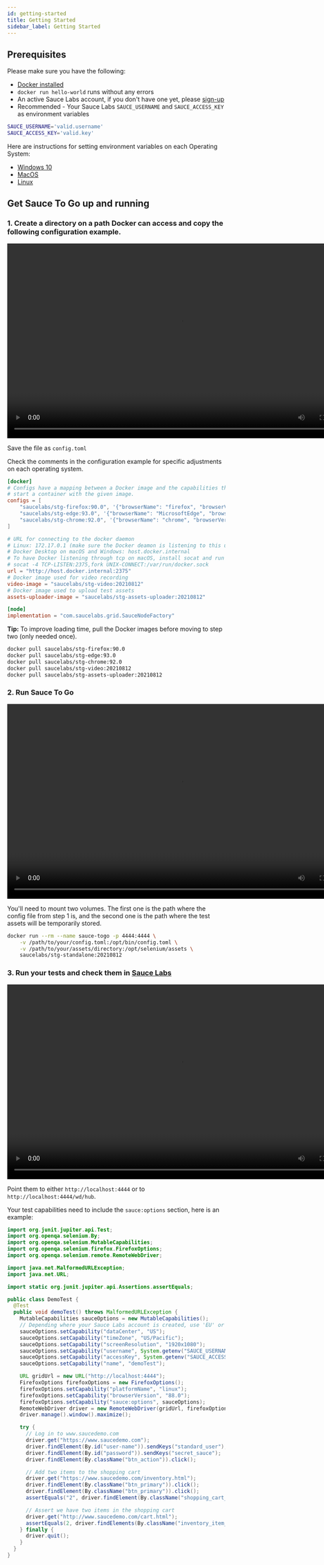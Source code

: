 ```yaml
---
id: getting-started
title: Getting Started
sidebar_label: Getting Started
---
```


## Prerequisites

Please make sure you have the following:

- [Docker installed](https://docs.docker.com/engine/install/)
- `docker run hello-world` runs without any errors
- An active Sauce Labs account, if you don't have one yet, please [sign-up](https://saucelabs.com/sign-up?utm_source=referral&utm_medium=ospo&utm_campaign=saucetogo&utm_term=)
- Recommended - Your Sauce Labs `SAUCE_USERNAME` and `SAUCE_ACCESS_KEY` as environment variables

```bash
SAUCE_USERNAME='valid.username'
SAUCE_ACCESS_KEY='valid.key'
```

Here are instructions for setting environment variables on each Operating System: 
* [Windows 10](https://www.architectryan.com/2018/08/31/how-to-change-environment-variables-on-windows-10/) 
* [MacOS](https://apple.stackexchange.com/questions/106778/how-do-i-set-environment-variables-on-os-x)
* [Linux](https://askubuntu.com/questions/58814/how-do-i-add-environment-variables)

## Get Sauce To Go up and running

### 1. Create a directory on a path Docker can access and copy the following configuration example.

<video width="800"  height="450" controls>
  <source src="https://user-images.githubusercontent.com/5992658/119869247-4ad0f900-bf20-11eb-9ba3-1f593ce5ea4f.mp4" type="video/mp4"/>
  Your browser does not support the video tag.
</video> 

Save the file as `config.toml`

Check the comments in the configuration example for specific adjustments on each operating system.

```toml
[docker]
# Configs have a mapping between a Docker image and the capabilities that need to be matched to
# start a container with the given image.
configs = [
    "saucelabs/stg-firefox:90.0", '{"browserName": "firefox", "browserVersion": "88.0", "platformName": "linux"}',
    "saucelabs/stg-edge:93.0", '{"browserName": "MicrosoftEdge", "browserVersion": "91.0", "platformName": "linux"}',
    "saucelabs/stg-chrome:92.0", '{"browserName": "chrome", "browserVersion": "91.0", "platformName": "linux"}'
]

# URL for connecting to the docker daemon
# Linux: 172.17.0.1 (make sure the Docker deamon is listening to this url first) 
# Docker Desktop on macOS and Windows: host.docker.internal
# To have Docker listening through tcp on macOS, install socat and run the following command
# socat -4 TCP-LISTEN:2375,fork UNIX-CONNECT:/var/run/docker.sock
url = "http://host.docker.internal:2375"
# Docker image used for video recording
video-image = "saucelabs/stg-video:20210812"
# Docker image used to upload test assets
assets-uploader-image = "saucelabs/stg-assets-uploader:20210812"

[node]
implementation = "com.saucelabs.grid.SauceNodeFactory"
```

**Tip:** To improve loading time, pull the Docker images before moving to step two
(only needed once).

```bash
docker pull saucelabs/stg-firefox:90.0
docker pull saucelabs/stg-edge:93.0
docker pull saucelabs/stg-chrome:92.0
docker pull saucelabs/stg-video:20210812
docker pull saucelabs/stg-assets-uploader:20210812
```

### 2. Run Sauce To Go

<video width="800"  height="450" controls>
  <source src="https://user-images.githubusercontent.com/5992658/119869320-61775000-bf20-11eb-8add-8743bf4f7c64.mp4" type="video/mp4"/>
  Your browser does not support the video tag.
</video> 


You'll need to mount two volumes. The first one is the path where the config file from
step 1 is, and the second one is the path where the test assets will be temporarily stored.

```bash
docker run --rm --name sauce-togo -p 4444:4444 \
    -v /path/to/your/config.toml:/opt/bin/config.toml \
    -v /path/to/your/assets/directory:/opt/selenium/assets \
    saucelabs/stg-standalone:20210812
```

### 3. Run your tests and check them in [Sauce Labs](https://app.saucelabs.com/)

<video width="800"  height="450" controls>
  <source src="https://user-images.githubusercontent.com/5992658/119869376-7227c600-bf20-11eb-8ed3-8676014c73e9.mp4" type="video/mp4"/>
  Your browser does not support the video tag.
</video> 

Point them to either `http://localhost:4444` or to `http://localhost:4444/wd/hub`.

Your test capabilities need to include the `sauce:options` section, here is an example:

```java
import org.junit.jupiter.api.Test;
import org.openqa.selenium.By;
import org.openqa.selenium.MutableCapabilities;
import org.openqa.selenium.firefox.FirefoxOptions;
import org.openqa.selenium.remote.RemoteWebDriver;

import java.net.MalformedURLException;
import java.net.URL;

import static org.junit.jupiter.api.Assertions.assertEquals;

public class DemoTest {
  @Test
  public void demoTest() throws MalformedURLException {
    MutableCapabilities sauceOptions = new MutableCapabilities();
    // Depending where your Sauce Labs account is created, use 'EU' or 'US'
    sauceOptions.setCapability("dataCenter", "US");
    sauceOptions.setCapability("timeZone", "US/Pacific");
    sauceOptions.setCapability("screenResolution", "1920x1080");
    sauceOptions.setCapability("username", System.getenv("SAUCE_USERNAME"));
    sauceOptions.setCapability("accessKey", System.getenv("SAUCE_ACCESS_KEY"));
    sauceOptions.setCapability("name", "demoTest");

    URL gridUrl = new URL("http://localhost:4444");
    FirefoxOptions firefoxOptions = new FirefoxOptions();
    firefoxOptions.setCapability("platformName", "linux");
    firefoxOptions.setCapability("browserVersion", "88.0");
    firefoxOptions.setCapability("sauce:options", sauceOptions);
    RemoteWebDriver driver = new RemoteWebDriver(gridUrl, firefoxOptions);
    driver.manage().window().maximize();

    try {
      // Log in to www.saucedemo.com
      driver.get("https://www.saucedemo.com");
      driver.findElement(By.id("user-name")).sendKeys("standard_user");
      driver.findElement(By.id("password")).sendKeys("secret_sauce");
      driver.findElement(By.className("btn_action")).click();

      // Add two items to the shopping cart
      driver.get("https://www.saucedemo.com/inventory.html");
      driver.findElement(By.className("btn_primary")).click();
      driver.findElement(By.className("btn_primary")).click();
      assertEquals("2", driver.findElement(By.className("shopping_cart_badge")).getText());

      // Assert we have two items in the shopping cart
      driver.get("http://www.saucedemo.com/cart.html");
      assertEquals(2, driver.findElements(By.className("inventory_item_name")).size());
    } finally {
      driver.quit();
    }
  }
}
```

